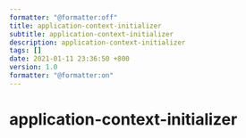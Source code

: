 ```yaml
---
formatter: "@formatter:off"
title: application-context-initializer 
subtitle: application-context-initializer 
description: application-context-initializer 
tags: [] 
date: 2021-01-11 23:36:50 +800 
version: 1.0
formatter: "@formatter:on"
---
```


# application-context-initializer    